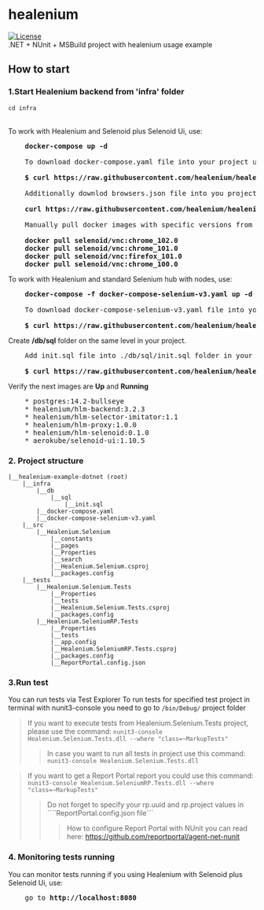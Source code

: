 # healenium
[![License](https://img.shields.io/badge/License-Apache_2.0-blue.svg)](https://opensource.org/licenses/Apache-2.0)<br/>
.NET + NUnit + MSBuild project with healenium usage example 

## How to start
### 1.Start Healenium backend from 'infra' folder
```cd infra```<br/><br/>

To work with Healenium and Selenoid plus Selenoid Ui, use:
<pre>
    <b>docker-compose up -d</b>

    To download docker-compose.yaml file into your project use this command:

    <b>$ curl https://raw.githubusercontent.com/healenium/healenium-example-dotnet/master/infra/docker-compose.yaml -o docker-compose.yaml</b>

    Additionally downlod browsers.json file into you project use this command:

    <b>curl https://raw.githubusercontent.com/healenium/healenium-example-python/master/infra/browsers.json -o browsers.json</b>

    Manually pull docker images with specific versions from browsers.json:

    <b>docker pull selenoid/vnc:chrome_102.0</b>
    <b>docker pull selenoid/vnc:chrome_101.0</b>
    <b>docker pull selenoid/vnc:firefox_101.0</b>
    <b>docker pull selenoid/vnc:chrome_100.0</b>
</pre>
To work with Healenium and standard Selenium hub with nodes, use:
<pre>
    <b>docker-compose -f docker-compose-selenium-v3.yaml up -d</b>

    To download docker-compose-selenium-v3.yaml file into your project use this command:

    <b>$ curl https://raw.githubusercontent.com/healenium/healenium-example-dotnet/master/infra/docker-compose-selenium-v3.yaml -o docker-compose-selenium-v3.yaml</b>
</pre>
Create <b>/db/sql</b> folder on the same level in your project.
<pre>
    Add init.sql file into ./db/sql/init.sql folder in your project via command:

    <b>$ curl https://raw.githubusercontent.com/healenium/healenium/master/db/sql/init.sql -o init.sql</b>
</pre>
Verify the next images are <b>Up</b> and <b>Running</b>
<pre>
    * postgres:14.2-bullseye
    * healenium/hlm-backend:3.2.3
    * healenium/hlm-selector-imitator:1.1
    * healenium/hlm-proxy:1.0.0
    * healenium/hlm-selenoid:0.1.0
    * aerokube/selenoid-ui:1.10.5
</pre>
### 2. Project structure
```
|__healenium-example-dotnet (root)
    |__infra
        |__db
            |__sql
                |__init.sql
        |__docker-compose.yaml
        |__docker-compose-selenium-v3.yaml
    |__src
        |__Healenium.Selenium
            |__constants
            |__pages
            |__Properties
            |__search
            |__Healenium.Selenium.csproj
            |__packages.config
    |__tests
        |__Healenium.Selenium.Tests
            |__Properties
            |__tests
            |__Healenium.Selenium.Tests.csproj
            |__packages.config
        |__Healenium.SeleniumRP.Tests
            |__Properties
            |__tests
            |__app.config
            |__Healenium.SeleniumRP.Tests.csproj
            |__packages.config
            |__ReportPortal.config.json
``` 
			   
### 3.Run test
You can run tests via Test Explorer
To run tests for specified test project in terminal with nunit3-console you need to go to ```/bin/Debug/``` project folder

> If you want to execute tests from Healenium.Selenium.Tests project, please use the command: 
```nunit3-console Healenium.Selenium.Tests.dll --where "class=~MarkupTests" ```
>> In case you want to run all tests in project use this command:
```nunit3-console Healenium.Selenium.Tests.dll```

>  If you want to get a Report Portal report you could use this command:
```nunit3-console Healenium.SeleniumRP.Tests.dll --where "class=~MarkupTests" ```
>>Do not forget to specify your rp.uuid and rp.project values in ````ReportPortal.config.json file```
>>>How to configure Report Portal with NUnit you can read here: https://github.com/reportportal/agent-net-nunit


### 4. Monitoring tests running
You can monitor tests running if you using Healenium with Selenoid plus Selenoid Ui, use:
<pre>
    go to <b>http://localhost:8080</b>
</pre>
